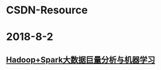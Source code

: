 # CSDN-Resource
# 2018-8-2
## [Hadoop+Spark大数据巨量分析与机器学习](https://download.csdn.net/download/wangwei19900806/10631315)
